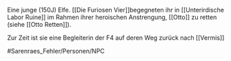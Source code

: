 Eine junge (150J) Elfe. [[Die Furiosen Vier]]begegneten ihr in [[Unterirdische Labor Ruine]] im Rahmen ihrer heroischen Anstrengung, [[Otto]] zu retten (siehe [[Otto Retten]]).

Zur Zeit ist sie eine Begleiterin der F4 auf deren Weg zurück nach [[Vermis]]

#Sarenraes_Fehler/Personen/NPC